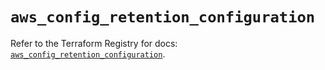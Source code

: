 # `aws_config_retention_configuration`

Refer to the Terraform Registry for docs: [`aws_config_retention_configuration`](https://registry.terraform.io/providers/hashicorp/aws/5.77.0/docs/resources/config_retention_configuration).
